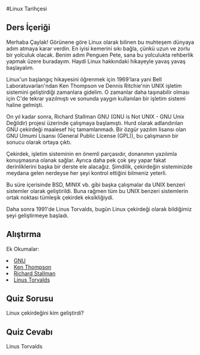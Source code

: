 #Linux Tarihçesi

## Ders İçeriği

Merhaba Çaylak! Görünene göre Linux olarak bilinen bu muhteşem dünyaya adım atmaya karar verdin. En iyisi kemerini sıkı bağla, çünkü uzun ve zorlu bir yolculuk olacak. Benim adım Penguen Pete, sana bu yolculukta rehberlik yapmak üzere buradayım. Haydi Linux hakkındaki hikayeyle yavaş yavaş başlayalım.

Linux'un başlangıç hikayesini öğrenmek için 1969'lara yani Bell Laboratuvarları'ndan Ken Thompson ve Dennis Ritchie'nin UNIX işletim sistemini geliştirdiği zamanlara gidelim. O zamanlar daha taşınabilir olması için C'de tekrar yazılmıştı ve sonunda yaygın kullanılan bir işletim sistemi haline gelmişti.

On yıl kadar sonra, Richard Stallman GNU (GNU is Not UNIX - GNU Unix Değildir) projesi üzerinde çalışmaya başlamıştı. Hurd olarak adlandırılan GNU çekirdeği maalesef hiç tamamlanmadı. Bir özgür yazılım lisansı olan GNU Umumi Lisansı (General Public License (GPL)), bu çalışmanın bir sonucu olarak ortaya çıktı.

Çekirdek, işletim sisteminin en önemli parçasıdır, donanımın yazılımla konuşmasına olanak sağlar. Ayrıca daha pek çok şey yapar fakat derinliklerini başka bir derste ele alacağız. Şimdilik, çekirdeğin sisteminizde meydana gelen nerdeyse her şeyi kontrol ettiğini bilmeniz yeterli.

Bu süre içerisinde BSD, MINIX vb. gibi başka çalışmalar da UNIX benzeri sistemler olarak geliştirildi. Buna rağmen tüm bu UNIX benzeri sistemlerin ortak noktası tümleşik çekirdek eksikliğiydi.

Daha sonra 1991'de Linus Torvalds, bugün Linux çekirdeği olarak bildiğimiz şeyi geliştirmeye başladı.

## Alıştırma

Ek Okumalar:
<li><a href='https://www.gnu.org/home.en.html'>GNU</a></li>
<li><a href='https://en.wikipedia.org/wiki/Ken_Thompson'>Ken Thompson</a></li>
<li><a href='https://stallman.org/'>Richard Stallman</a></li>
<li><a href='https://en.wikipedia.org/wiki/Linus_Torvalds'>Linus Torvalds</a></li>

## Quiz Sorusu

Linux çekirdeğini kim geliştirdi?

## Quiz Cevabı

Linus Torvalds
